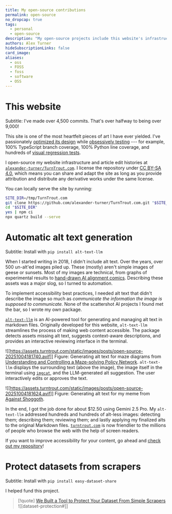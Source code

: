 ```yaml
---
title: My open-source contributions
permalink: open-source
no_dropcap: true
tags:
  - personal
  - open-source
description: "My open-source projects include this website's infrastructure, AI-powered alt text generation, and dataset protection utilities."
authors: Alex Turner
hideSubscriptionLinks: false
card_image: 
aliases:
  - oss
  - FOSS
  - foss
  - software
  - OSS
---
```

# This website

Subtitle: I've made over 4,500 commits. That's over halfway to being over 9,000!

This site is one of the most heartfelt pieces of art I have ever yielded. I've passionately [optimized its design](/design) while [obsessively testing](/design#deployment-pipeline) --- for example, 100\% TypeScript branch coverage, 100\% Python line coverage, and hundreds of [visual regression tests](/design#visual-regression-testing).

I open-source my website infrastructure and article edit histories at [`alexander-turner/TurnTrout.com`](https://github.com/alexander-turner/TurnTrout.com). I license the repository under [CC BY-SA 4.0](https://creativecommons.org/licenses/by-sa/4.0/), which means you can share and adapt the site as long as you provide attribution and distribute any derivative works under the same license.

You can locally serve the site by running:

```bash
SITE_DIR=/tmp/TurnTrout.com
git clone https://github.com/alexander-turner/TurnTrout.com.git "$SITE_DIR" --depth 1
cd "$SITE_DIR"
yes | npm ci
npx quartz build --serve 
```

# Automatic alt text generation

Subtitle: Install with `pip install alt-text-llm`

When I started writing in 2018, I didn't include alt text. Over the years, over 500 un-alt'ed images piled up. These (mostly) aren't simple images of geese or sunsets. Most of my images are technical, from graphs of experimental results to [hand-drawn AI alignment comics](/reframing-impact). Describing these assets was a major slog, so I turned to automation.

To implement accessibility best practices, I needed alt text that didn't describe the image so much as _communicate the information the image is supposed to communicate._ None of the scattershot AI projects I found met the bar, so I wrote my own package.

[`alt-text-llm`](https://github.com/alexander-turner/alt-text-llm) is an AI-powered tool for generating and managing alt text in markdown files. Originally developed for this website, `alt-text-llm` streamlines the process of making web content accessible. The package detects assets missing alt text, suggests context-aware descriptions, and provides an interactive reviewing interface in the terminal.

![[https://assets.turntrout.com/static/images/posts/open-source-20251004181740.avif]]
Figure: Generating alt text for maze diagrams from [Understanding and Controlling a Maze-solving Policy Network](/understanding-and-controlling-a-maze-solving-policy-network). `alt-text-llm` displays the surrounding text (above the image), the image itself in the terminal using [`imgcat`](https://github.com/eddieantonio/imgcat), and the LLM-generated alt suggestion. The user interactively edits or approves the text.

![[https://assets.turntrout.com/static/images/posts/open-source-20251004181624.avif]]
Figure: Generating alt text for my meme from [Against Shoggoth](/against-shoggoth).

In the end, I got the job done for about \$12.50 using Gemini 2.5 Pro. My `alt-text-llm` addressed hundreds and hundreds of alt-less images: detecting them; describing them; reviewing them; and lastly applying my finalized alts to the original Markdown files. [`turntrout.com`](https://turntrout.com)  is now friendlier to the millions of people who browse the web with the help of screen readers.

If you want to improve accessibility for your content, go ahead and [check out my repository](https://github.com/alexander-turner/alt-text-llm)!

# Protect datasets from scrapers

Subtitle: Install with `pip install easy-dataset-share`

I helped fund this project.
> [!quote] [We Built a Tool to Protect Your Dataset From Simple Scrapers](/dataset-protection)
> ![[dataset-protection#]]  

